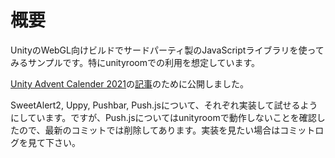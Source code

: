 # 概要

UnityのWebGL向けビルドでサードパーティ製のJavaScriptライブラリを使ってみるサンプルです。特にunityroomでの利用を想定しています。

[Unity Advent Calender 2021](https://qiita.com/advent-calendar/2021/unity)の[記事](https://zenn.dev/5ena/articles/f66d20bc228083)のために公開しました。

SweetAlert2, Uppy, Pushbar, Push.jsについて、それぞれ実装して試せるようにしています。ですが、Push.jsについてはunityroomで動作しないことを確認したので、最新のコミットでは削除してあります。実装を見たい場合はコミットログを見て下さい。

